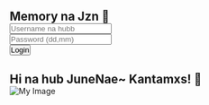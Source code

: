 <!doctype html>
<html lang="en">
 <head>
  <meta charset="UTF-8">
  <meta name="viewport" content="width=device-width, initial-scale=1.0">
  <title>Login | Kantamxs</title>
  <style>
    * {
      margin: 0;
      padding: 0;
      box-sizing: border-box;
    }

    body {
  font-family: 'Comic Sans MS', cursive, sans-serif;
  background: url('https://i.postimg.cc/ZKppQytj/20250806-180912.jpg') no-repeat center center fixed;
  background-size: cover;
  display: flex;
  justify-content: center;
  align-items: center;
  height: 100vh;
    }

    .login-box {
  background: rgba(255, 240, 245, 0.6); /* สีชมพูอ่อนแบบโปร่งใส */
  backdrop-filter: blur(8px);           /* เบลอพื้นหลังแบบเบา ๆ */
  -webkit-backdrop-filter: blur(8px);   /* รองรับเบราว์เซอร์ Safari */
  padding: 30px;
  border-radius: 20px;
  box-shadow: 0 0 20px rgba(0,0,0,0.1);
  text-align: center;
  max-width: 500px;
  width: 90%;
}

    h2 {
      color: #ff69b4;
      margin-bottom: 20px;
    }

    input[type="text"],
    input[type="password"] {
      padding: 17px;
      margin: 15px 0;
      width: 100%;
      border: 2px solid #ffb6c1;
      border-radius: 10px;
      outline: none;
      font-size: 16px;
    }

    button {
      padding: 15px 25px;
      background-color: #ff69b4;
      color: white;
      border: none;
      border-radius: 10px;
      cursor: pointer;
      font-size: 16px;
    }

    .hidden {
      display: none;
    }

    .image-container img {
      max-width: 100%;
      border-radius: 15px;
      margin-top: 20px;
      box-shadow: 0 0 15px rgba(0,0,0,0.2);
    }
  </style>
 </head>
 <body id="pageBody">
  <!-- กล่องล็อกอิน -->
  <div class="login-box" id="loginForm">
   <h2>Memory na Jzn 💖</h2>
   <input type="text" id="username" placeholder="Username na hubb">
   <br>
   <input type="password" id="password" placeholder="Password (dd,mm)">
   <br>
   <button type="button" onclick="login()">Login</button>
  </div>
  <!-- กล่องแสดงรูป -->
  <div class="login-box hidden" id="imageBox">
   <h2>Hi na hub JuneNae~ Kantamxs! 🌸</h2>
   <div class="image-container">
    <img src="https://i.postimg.cc/7ZJMV3h5/IMG-20241106-193518-819.jpg" alt="My Image">
   </div>
  </div>
  <script>
    function login() {
      const username = document.getElementById('username').value;
      const password = document.getElementById('password').value;

      if (username.toLowerCase() === 'kantamxs' && password === '2606') {
        document.getElementById('loginForm').classList.add('hidden');
        document.getElementById('imageBox').classList.remove('hidden');
        document.getElementById('pageBody').style.backgroundImage = "url('https://i.postimg.cc/ZR3vQCC6/8b57589a-f721-4045-a41f-cdce91ef30e5.jpg')";
document.getElementById('pageBody').style.backgroundRepeat = "no-repeat";
document.getElementById('pageBody').style.backgroundSize = "cover";
document.getElementById('pageBody').style.backgroundPosition = "center";
      } else {
        alert('❌ Username หรือ Password ไม่ถูกต้อง');
      }
    }
  </script>
 </body>
</html>
